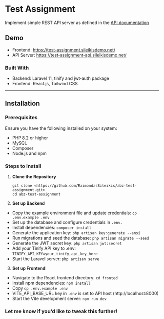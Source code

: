 # Test Assignment
Implement simple REST API server as defined in the [API documentation](https://openapi_apidocs.abz.dev/frontend-test-assignment-v1#/token/get_token) 


## Demo

- Frontend: https://test-assignment.sileikisdemo.net/
- API Server: https://test-assignment-api.sileikisdemo.net/


### Built With
- Backend: Laravel 11, tinify and jwt-auth package
- Frontend: React.js, Tailwind CSS

---

## Installation

### Prerequisites
Ensure you have the following installed on your system:
- PHP 8.2 or higher
- MySQL
- Composer
- Node.js and npm

### Steps to Install

1. **Clone the Repository**
   ```
   git clone <https://github.com/RaimondasSileikis/abz-test-assignment.git>
   cd abz-test-assignment
   ```

2. **Set up Backend**

- Copy the example environment file and update credentials: `cp .env.example .env`
- Set up the database and configure credentials in `.env.`
- Install dependencies: `composer install`
- Generate the application key: `php artisan key:generate --ansi`
- Run migrations and seed the database: `php artisan migrate --seed`
- Generate the JWT secret key: `php artisan jwt:secret`
- Add your Tinify API key to .env: `TINIFY_API_KEY=your_tinify_api_key_here`
- Start the Laravel server: `php artisan serve`

3. **Set up Frontend**

- Navigate to the React frontend directory: `cd fronted`
- Install npm dependencies: `npm install`
- Copy `cp .env.example .env`
- VITE_API_BASE_URL key in `.env` is set to API host (http://localhost:8000)
- Start the Vite development server: `npm run dev`

### Let me know if you’d like to tweak this further!
